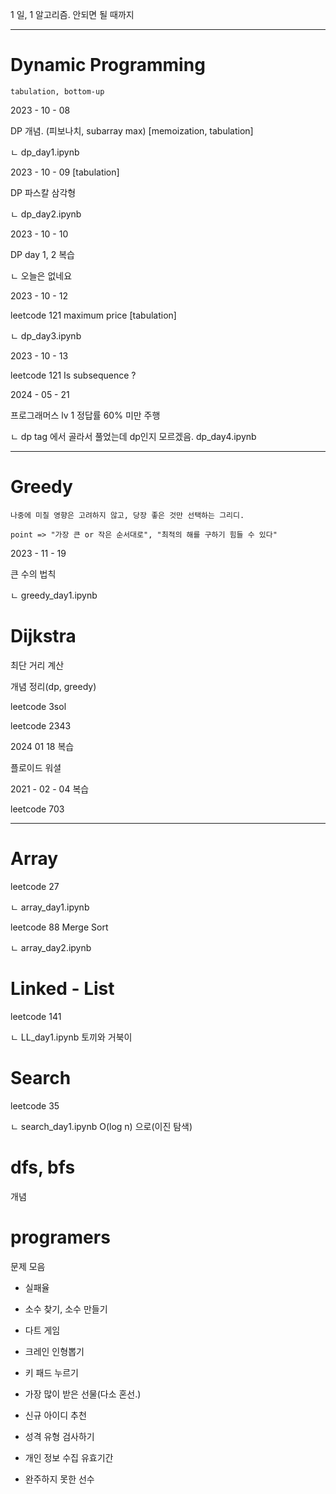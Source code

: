 1 일, 1 알고리즘. 안되면 될 때까지

-------------------------------------------
# Dynamic Programming

```
tabulation, bottom-up
```

2023 - 10 - 08 

DP 개념. (피보나치, subarray max) [memoization, tabulation]

ㄴ dp_day1.ipynb

2023 - 10 - 09 [tabulation]

DP 파스칼 삼각형

ㄴ dp_day2.ipynb

2023 - 10 - 10

DP day 1, 2 복습

ㄴ 오늘은 없네요

2023 - 10 - 12

leetcode 121 maximum price [tabulation]

ㄴ dp_day3.ipynb 

2023 - 10 - 13

leetcode 121 Is subsequence ? 

2024 - 05 - 21

프로그래머스 lv 1 정답률 60% 미만 주행

ㄴ dp tag 에서 골라서 풀었는데 dp인지 모르겠음. dp_day4.ipynb

-------------------------------------------

# Greedy 
```
나중에 미칠 영향은 고려하지 않고, 당장 좋은 것만 선택하는 그리디.

point => "가장 큰 or 작은 순서대로", "최적의 해를 구하기 힘들 수 있다"
```
2023 - 11 - 19 

큰 수의 법칙 

ㄴ greedy_day1.ipynb

# Dijkstra 

최단 거리 계산 

개념 정리(dp, greedy)

leetcode 3sol

leetcode 2343

2024 01 18 복습

플로이드 워셜

2021 - 02 - 04 복습

leetcode 703

-------------------------------------------

# Array

leetcode 27 

ㄴ array_day1.ipynb

leetcode 88 Merge Sort

ㄴ array_day2.ipynb


# Linked - List

leetcode 141

ㄴ LL_day1.ipynb 토끼와 거북이

# Search

leetcode 35

ㄴ search_day1.ipynb O(log n) 으로(이진 탐색)

# dfs, bfs

개념

# programers

문제 모음 

- 실패율 

- 소수 찾기, 소수 만들기

- 다트 게임

- 크레인 인형뽑기

- 키 패드 누르기

- 가장 많이 받은 선물(다소 혼선.)

- 신규 아이디 추천

- 성격 유형 검사하기

- 개인 정보 수집 유효기간

- 완주하지 못한 선수